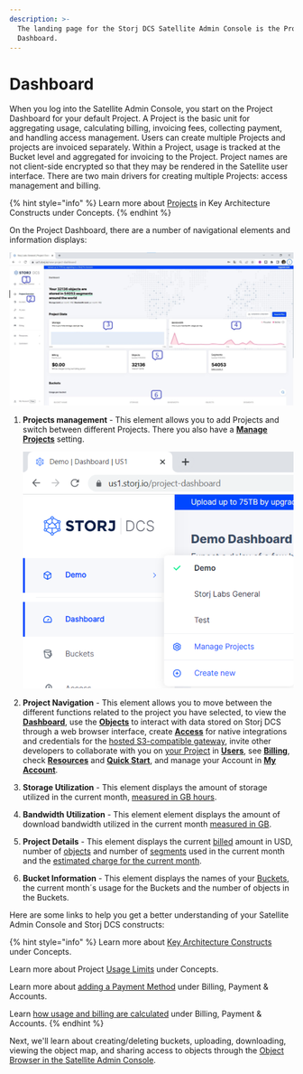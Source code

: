 ```yaml
---
description: >-
  The landing page for the Storj DCS Satellite Admin Console is the Project
  Dashboard.
---
```


# Dashboard

When you log into the Satellite Admin Console, you start on the Project Dashboard for your default Project. A Project is the basic unit for aggregating usage, calculating billing, invoicing fees,  collecting payment, and handling access management. Users can create multiple Projects and projects are invoiced separately. Within a Project, usage is tracked at the Bucket level and aggregated for invoicing to the Project. Project names are not client-side encrypted so that they may be rendered in the Satellite user interface. There are two main drivers for creating multiple Projects: access management and billing.

{% hint style="info" %}
Learn more about [Projects](../../concepts/key-architecture-constructs.md#project) in Key Architecture Constructs under Concepts.
{% endhint %}

On the Project Dashboard, there are a number of navigational elements and information displays:

![](<../../.gitbook/assets/Screenshot 2022-07-30 103716.jpg>)

1.  &#x20;**Projects management** - This element allows you to add Projects and switch between different Projects. There you also have a [**Manage Projects**](manage-projects.md) setting.

    ![](<../../.gitbook/assets/image (133) (1) (1).png>)
2. **Project Navigation** - This element allows you to move between the different functions related to the project you have selected, to view the [**Dashboard**](dashboard.md), use the [**Objects**](objects.md) to interact with data stored on Storj DCS through a web browser interface, create [**Access**](access-grants.md) for native integrations and credentials for the [hosted S3-compatible gateway](../../api-reference/s3-compatible-gateway/), invite other developers to collaborate with you on [your Project](manage-projects.md) in [**Users**](users.md), see [**Billing**](my-account/billing.md), check [**Resources**](resources.md) and [**Quick Start**](quick-start.md), and manage your Account in [**My Account**](my-account/).
3. **Storage Utilization** - This element displays the amount of storage utilized in the current month, [measured in GB hours](../../billing-payment-and-accounts-1/pricing/billing-and-payment.md#object-storage).
4. **Bandwidth Utilization** - This element  element displays the amount of download bandwidth utilized in the current month [measured in GB](../../billing-payment-and-accounts-1/pricing/billing-and-payment.md#bandwidth-fee).
5. **Project Details** - This element displays the current [billed](../../billing-payment-and-accounts-1/pricing/) amount in USD, number of [objects](../../billing-payment-and-accounts-1/pricing/#static-object-storage) and number of [segments](../../billing-payment-and-accounts-1/pricing/#segments) used in the current month and the [estimated charge for the current month](../../billing-payment-and-accounts-1/pricing/billing-and-payment.md).
6. **Bucket Information** - This element displays the names of your [Buckets](../../concepts/key-architecture-constructs.md#bucket), the current month´s usage for the Buckets and the number of objects in the Buckets.

Here are some links to help you get a better understanding of your Satellite Admin Console and Storj DCS constructs:

{% hint style="info" %}
Learn more about [Key Architecture Constructs](../../concepts/key-architecture-constructs.md) under Concepts.

Learn more about Project [Usage Limits](../../concepts/limits.md) under Concepts.

Learn more about [adding a Payment Method](../../billing-payment-and-accounts-1/storj-token/) under Billing, Payment & Accounts.

Learn [how usage and billing are calculated](../../billing-payment-and-accounts-1/pricing/billing-and-payment.md) under Billing, Payment & Accounts.
{% endhint %}

Next, we'll learn about creating/deleting buckets, uploading, downloading, viewing the object map, and sharing access to objects through the [Object Browser in the Satellite Admin Console](objects.md).
